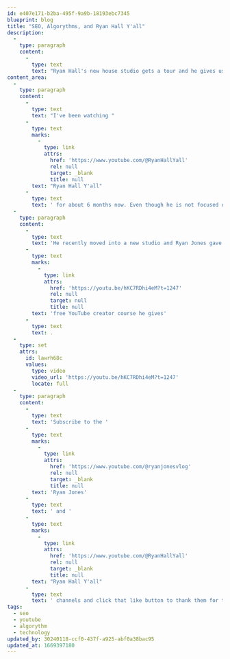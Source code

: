 ```yaml
---
id: e407e171-b2ba-495f-9a9b-18193ebc7345
blueprint: blog
title: "SEO, Algorythms, and Ryan Hall Y'all"
description:
  -
    type: paragraph
    content:
      -
        type: text
        text: "Ryan Hall's new house studio gets a tour and he gives us a lesson on how algorithms work."
content_area:
  -
    type: paragraph
    content:
      -
        type: text
        text: "I've been watching "
      -
        type: text
        marks:
          -
            type: link
            attrs:
              href: 'https://www.youtube.com/@RyanHallYall'
              rel: null
              target: _blank
              title: null
        text: "Ryan Hall Y'all"
      -
        type: text
        text: ' for about 6 months now. Even though he is not focused on Canada where I live, even the periphery mentions of Canada gives me more understandable weather reporting than the 5 minutes I would see on the news.'
  -
    type: paragraph
    content:
      -
        type: text
        text: 'He recently moved into a new studio and Ryan Jones gave us a tour. The whole thing is interesting but from a SEO/Algorithm side of things, the video below starts at the '
      -
        type: text
        marks:
          -
            type: link
            attrs:
              href: 'https://youtu.be/hKC7RDhi4eM?t=1247'
              rel: null
              target: null
              title: null
        text: 'free YouTube creator course he gives'
      -
        type: text
        text: .
  -
    type: set
    attrs:
      id: lawrh68c
      values:
        type: video
        video_url: 'https://youtu.be/hKC7RDhi4eM?t=1247'
        locate: full
  -
    type: paragraph
    content:
      -
        type: text
        text: 'Subscribe to the '
      -
        type: text
        marks:
          -
            type: link
            attrs:
              href: 'https://www.youtube.com/@ryanjonesvlog'
              rel: null
              target: _blank
              title: null
        text: 'Ryan Jones'
      -
        type: text
        text: ' and '
      -
        type: text
        marks:
          -
            type: link
            attrs:
              href: 'https://www.youtube.com/@RyanHallYall'
              rel: null
              target: _blank
              title: null
        text: "Ryan Hall Y'all"
      -
        type: text
        text: ' channels and click that like button to thank them for this awesome content.'
tags:
  - seo
  - youtube
  - algorythm
  - technology
updated_by: 30240118-ccf0-437f-a925-abf0a38bac95
updated_at: 1669397180
---
```

